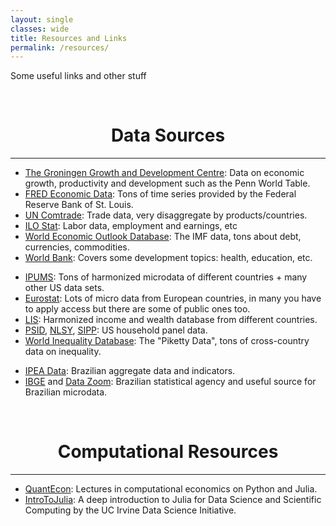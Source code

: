 ```yaml
---
layout: single
classes: wide
title: Resources and Links
permalink: /resources/
---
```



 Some useful links and other stuff
 
<br/>
 
# <center> Data Sources </center>
- - -


* [The Groningen Growth and Development Centre][1]: Data on economic growth, productivity and development such as the Penn World Table. 
* [FRED Economic Data][2]:  Tons of time series provided by the Federal Reserve Bank of St. Louis.
* [UN Comtrade][3]:  Trade data, very disaggregate by products/countries.
* [ILO Stat][4]: Labor data, employment and earnings, etc
* [World Economic Outlook Database][5]: The IMF data, tons about debt, currencies, commodities.
* [World Bank][6]: Covers some development topics: health, education, etc.


[1]: https://www.rug.nl/ggdc/
[2]: https://fred.stlouisfed.org/
[3]: https://comtrade.un.org/
[4]: https://www.ilo.org/ilostat/faces/wcnav_defaultSelection;ILOSTATCOOKIE=x0SN_vpOc79bzClL3rSIkzKeE1nAnqTSsJ5kiR_DHYQO6ZL8fdY4!-612270756?_afrLoop=2461855628290016&_afrWindowMode=0&_afrWindowId=null#!%40%40%3F_afrWindowId%3Dnull%26_afrLoop%3D2461855628290016%26_afrWindowMode%3D0%26_adf.ctrl-state%3Drppskfzt1_4
[5]: https://www.imf.org/external/pubs/ft/weo/2018/01/weodata/index.aspx
[6]: https://data.worldbank.org/

* [IPUMS][7]: Tons of harmonized microdata of different countries + many other US data sets.
* [Eurostat][8]: Lots of micro data from European countries, in many you have to apply access but there are some of public ones too.
* [LIS][9]: Harmonized income and wealth database from different countries.
* [PSID][10], [NLSY][11], [SIPP][12]:  US household panel data.
* [World Inequality Database][13]: The "Piketty Data", tons of cross-country data on inequality.

[7]: https://ipums.org/
[8]: https://ec.europa.eu/eurostat/web/microdata/overview
[9]: https://www.lisdatacenter.org/
[10]: https://psidonline.isr.umich.edu/
[11]: https://www.bls.gov/nls/
[12]: http://www.nber.org/data/survey-of-income-and-program-participation-sipp-data.html
[13]: https://wid.world/

* [IPEA Data][14]: Brazilian aggregate data and indicators. 
* [IBGE][15] and [Data Zoom][16]: Brazilian statistical agency and useful source for Brazilian microdata. 

[14]: http://www.ipeadata.gov.br/Default.aspx
[15]: https://ww2.ibge.gov.br/english/
[16]: http://www.econ.puc-rio.br/datazoom/english/index.html



<br/> 

# <center> Computational Resources </center>
- - -

* [QuantEcon][17]: Lectures in computational economics on Python and Julia. 
* [IntroToJulia][18]: A deep introduction to Julia for Data Science and Scientific Computing by the UC Irvine Data Science Initiative.

[17]: https://lectures.quantecon.org/
[18]: https://ucidatascienceinitiative.github.io/IntroToJulia/





